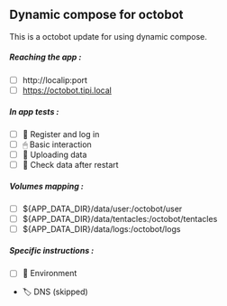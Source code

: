 ## Dynamic compose for octobot
This is a octobot update for using dynamic compose.
##### Reaching the app :
- [ ] http://localip:port
- [ ] https://octobot.tipi.local
##### In app tests :
- [ ] 📝 Register and log in
- [ ] 🖱 Basic interaction
- [ ] 🌆 Uploading data
- [ ] 🔄 Check data after restart
##### Volumes mapping :
- [ ] ${APP_DATA_DIR}/data/user:/octobot/user
- [ ] ${APP_DATA_DIR}/data/tentacles:/octobot/tentacles
- [ ] ${APP_DATA_DIR}/data/logs:/octobot/logs
##### Specific instructions :
- [ ] 🌳 Environment
- 🏷 DNS (skipped)

